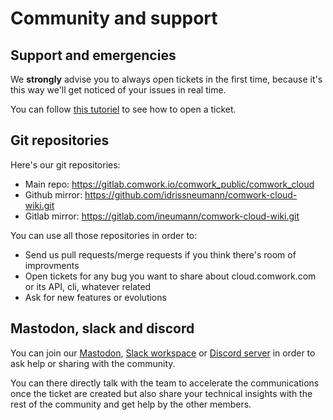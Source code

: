 # Community and support

## Support and emergencies

We **strongly** advise you to always open tickets in the first time, because it's this way we'll get noticed of your issues in real time.

You can follow [this tutoriel](./tutorials/console/public/support.md) to see how to open a ticket.

## Git repositories

Here's our git repositories:

* Main repo: https://gitlab.comwork.io/comwork_public/comwork_cloud
* Github mirror: https://github.com/idrissneumann/comwork-cloud-wiki.git
* Gitlab mirror: https://gitlab.com/ineumann/comwork-cloud-wiki.git

You can use all those repositories in order to:
* Send us pull requests/merge requests if you think there's room of improvments
* Open tickets for any bug you want to share about cloud.comwork.com or its API, cli, whatever related
* Ask for new features or evolutions

## Mastodon, slack and discord

You can join our [Mastodon](https://mastodon.comwork.io), [Slack workspace](https://join.slack.com/t/comwork-cloud/shared_invite/zt-1h04v2jp0-cF9p53MzfzxuChVobWKQEQ) or [Discord server](https://discord.gg/CXskxxPauz) in order to ask help or sharing with the community.

You can there directly talk with the team to accelerate the communications once the ticket are created but also share your technical insights with the rest of the community and get help by the other members.
